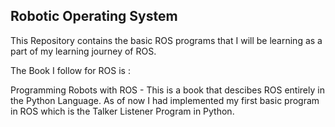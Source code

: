 ## Robotic Operating System
This Repository contains the basic ROS programs that I will be learning as a part of my learning journey of ROS.

The Book I follow for ROS is :

  Programming Robots with ROS - This is a book that descibes ROS entirely in the Python Language.
As of now I had implemented my first basic program in ROS which is the Talker Listener Program in Python.
  
